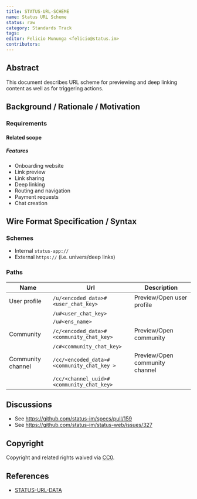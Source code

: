 ```yaml
---
title: STATUS-URL-SCHEME
name: Status URL Scheme
status: raw
category: Standards Track
tags:
editor: Felicio Mununga <felicio@status.im>
contributors:
---
```


## Abstract

This document describes URL scheme for previewing and deep linking content as well as for triggering actions.

## Background / Rationale / Motivation

### Requirements

#### Related scope

##### Features

- Onboarding website
- Link preview
- Link sharing
- Deep linking
- Routing and navigation
- Payment requests
- Chat creation

## Wire Format Specification / Syntax

### Schemes

- Internal `status-app://`
- External `https://` (i.e. univers/deep links)

### Paths

| Name | Url | Description |
| ----- | ---- | ---- |
| User profile | `/u/<encoded_data>#<user_chat_key>` | Preview/Open user profile |
| | `/u#<user_chat_key>` | |
| | `/u#<ens_name>` | |
| Community | `/c/<encoded_data>#<community_chat_key>` | Preview/Open community |
| | `/c#<community_chat_key>` | |
| Community channel | `/cc/<encoded_data>#<community_chat_key >`| Preview/Open community channel |
| | `/cc/<channel_uuid>#<community_chat_key>` | |

<!-- # Security/Privacy Considerations

A standard track RFC in `stable` status MUST feature this section.
A standard track RFC in `raw` or `draft` status SHOULD feature this section.
Informational RFCs (in any state) may feature this section.
If there are none, this section MUST explicitly state that fact.
This section MAY contain additional relevant information, e.g. an explanation as to why there are no security consideration for the respective document. -->

## Discussions

- See <https://github.com/status-im/specs/pull/159>
- See <https://github.com/status-im/status-web/issues/327>

## Copyright

Copyright and related rights waived via [CC0](https://creativecommons.org/publicdomain/zero/1.0/).

## References

- [STATUS-URL-DATA](./url-data.md)
